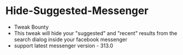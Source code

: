 # Hide-Suggested-Messenger

* Tweak Bounty 
* This tweak will hide your "suggested" and "recent" results from the search dialog inside your facebook messenger 
* support latest messenger version - 313.0 
